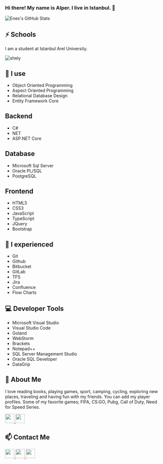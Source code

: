 ### Hi there! My name is Alper. I live in Istanbul. 👋

![Enes's GitHub Stats](https://github-readme-stats.vercel.app/api?username=alperrkaya&show_icons=true&theme=tokyonight)

## ⚡ Schools
I am a student at Istanbul Arel University.


<img align="center" src="https://github-readme-stats.vercel.app/api/top-langs/?username=alperrkaya&layout=compact" alt="shely"/>


## 🧠 I use
- Object Oriented Programming 
- Aspect Oriented Programming
- Relational Database Design
- Entity Framework Core



## Backend

- C#
- NET
- ASP.NET Core


## Database 

- Microsoft Sql Server
- Oracle PL/SQL
- PostgreSQL


## Frontend 

- HTML5
- CSS3
- JavaScript
- TypeScript
- JQuery
- Bootstrap


## 🙌 I experienced

- Git
- Github
- Bitbucket
- GitLab
- TFS
- Jira
- Confluence
- Flow Charts


## 💻 Developer Tools
- Microsoft Visual Studio
- Visual Studio Code
- Goland
- WebStorm
- Brackets
- Notepad++
- SQL Server Management Studio
- Oracle SQL Developer
- DataGrip


## 💬 About Me 
I love reading books, playing games, sport, camping, cycling, exploring new places, traveling and having fun with my friends.
You can add my player profiles. Some of my favorite games; FIFA, CS:GO, Pubg, Call of Duty, Need for Speed Series.

<a href="https://discord.com/channels/@4lperky" target="_blank">  
  <img width="30px" src="https://www.vectorlogo.zone/logos/discordapp/discordapp-tile.svg" />
</a>

<a href="https://steamcommunity.com/id/alperky/" target="_blank">  
  <img width="30px" src="https://upload.wikimedia.org/wikipedia/commons/8/83/Steam_icon_logo.svg" />
</a>

## 📫 Contact Me 

<a href="https://www.alperkaya.net.tr" target="_blank"> 
  
  <img width="30px" src="https://www.shutterstock.com/image-vector/initial-letter-ky-monogram-sliced-260nw-1373223014.jpg" />
</a>

<a href="https://www.instagram.com/alperky__" target="_blank">  
  <img width="30px" src="https://www.vectorlogo.zone/logos/instagram/instagram-icon.svg" />
</a>

<a href="https://www.linkedin.com/in/alperrkaya/" target="_blank"> 
  <img width="30px" src="https://www.vectorlogo.zone/logos/linkedin/linkedin-icon.svg" />
</a>

